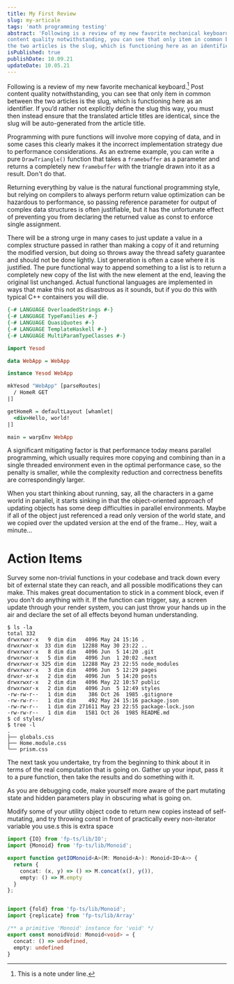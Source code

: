 ```yaml
---
title: My First Review
slug: my-articale
tags: 'math programming testing'
abstract: 'Following is a review of my new favorite mechanical keyboard. Post
content quality notwithstanding, you can see that only item in common between
the two articles is the slug, which is functioning here as an identifier.'
isPublished: true
publishDate: 10.09.21
updateDate: 10.05.21
---
```


Following is a review of my new favorite mechanical keyboard.[^1] Post content
quality notwithstanding, you can see that only item in common between the two
articles is the slug, which is functioning here as an identifier. If you’d
rather not explicitly define the slug this way, you must then instead ensure
that the translated article titles are identical, since the slug will be
auto-generated from the article title.

Programming with pure functions will involve more copying of data, and in some
cases this clearly makes it the incorrect implementation strategy due to
performance considerations. As an extreme example, you can write a pure
`DrawTriangle()` function that takes a `framebuffer` as a parameter and returns
a completely new `framebuffer` with the triangle drawn into it as a result.
Don't do that.

Returning everything by value is the natural functional programming style, but
relying on compilers to always perform return value optimization can be
hazardous to performance, so passing reference parameter for output of complex
data structures is often justifiable, but it has the unfortunate effect of
preventing you from declaring the returned value as const to enforce single
assignment.

There will be a strong urge in many cases to just update a value in a complex
structure passed in rather than making a copy of it and returning the modified
version, but doing so throws away the thread safety guarantee and should not be
done lightly. List generation is often a case where it is justified. The pure
functional way to append something to a list is to return a completely new copy
of the list with the new element at the end, leaving the original list
unchanged. Actual functional languages are implemented in ways that make this
not as disastrous as it sounds, but if you do this with typical C++ containers
you will die.

``` haskell
{-# LANGUAGE OverloadedStrings #-}
{-# LANGUAGE TypeFamilies #-}
{-# LANGUAGE QuasiQuotes #-}
{-# LANGUAGE TemplateHaskell #-}
{-# LANGUAGE MultiParamTypeClasses #-}

import Yesod

data WebApp = WebApp

instance Yesod WebApp

mkYesod "WebApp" [parseRoutes|
  / HomeR GET
|]

getHomeR = defaultLayout [whamlet|
  <div>Hello, world!
|]

main = warpEnv WebApp
```

A significant mitigating factor is that performance today means parallel
programming, which usually requires more copying and combining than in a single
threaded environment even in the optimal performance case, so the penalty is
smaller, while the complexity reduction and correctness benefits are
correspondingly larger.

When you start thinking about running, say, all the characters in a game world
in parallel, it starts sinking in that the object-oriented approach of updating
objects has some deep difficulties in parallel environments. Maybe if all of the
object just referenced a read only version of the world state, and we copied
over the updated version at the end of the frame… Hey, wait a minute…

# Action Items

Survey some non-trivial functions in your codebase and track down every bit of
external state they can reach, and all possible modifications they can make.
This makes great documentation to stick in a comment block, even if you don't do
anything with it. If the function can trigger, say, a screen update through your
render system, you can just throw your hands up in the air and declare the set
of all effects beyond human understanding.

``` console
$ ls -la
total 332
drwxrwxr-x   9 dim dim   4096 May 24 15:16 .
drwxrwxr-x  33 dim dim  12288 May 30 23:22 ..
drwxrwxr-x   8 dim dim   4096 Jun  5 14:20 .git
drwxrwxr-x   5 dim dim   4096 Jun  1 20:02 .next
drwxrwxr-x 325 dim dim  12288 May 23 22:55 node_modules
drwxrwxr-x   3 dim dim   4096 Jun  5 12:29 pages
drwxr-xr-x   2 dim dim   4096 Jun  5 14:20 posts
drwxrwxr-x   2 dim dim   4096 May 22 10:57 public
drwxrwxr-x   2 dim dim   4096 Jun  5 12:49 styles
-rw-rw-r--   1 dim dim    386 Oct 26  1985 .gitignore
-rw-rw-r--   1 dim dim    492 May 24 15:16 package.json
-rw-rw-r--   1 dim dim 271611 May 23 22:55 package-lock.json
-rw-rw-r--   1 dim dim   1581 Oct 26  1985 README.md
$ cd styles/
$ tree -l
.
├── globals.css
├── Home.module.css
└── prism.css
```

The next task you undertake, try from the beginning to think about it in terms
of the real computation that is going on. Gather up your input, pass it to a
pure function, then take the results and do something with it.

As you are debugging code, make yourself more aware of the part mutating state
and hidden parameters play in obscuring what is going on.

Modify some of your utility object code to return new copies instead of
self-mutating, and try throwing const in front of practically every non-iterator
variable you use.s this is extra space

``` typescript
import {IO} from 'fp-ts/lib/IO';
import {Monoid} from 'fp-ts/lib/Monoid';

export function getIOMonoid<A>(M: Monoid<A>): Monoid<IO<A>> {
  return {
    concat: (x, y) => () => M.concat(x(), y()),
    empty: () => M.empty
  }
};


import {fold} from 'fp-ts/lib/Monoid';
import {replicate} from 'fp-ts/lib/Array'

/** a primitive 'Monoid' instance for 'void' */
export const monoidVoid: Monoid<void> = {
  concat: () => undefined,
  empty: undefined
}
```



[^1]: This is a note under line.
